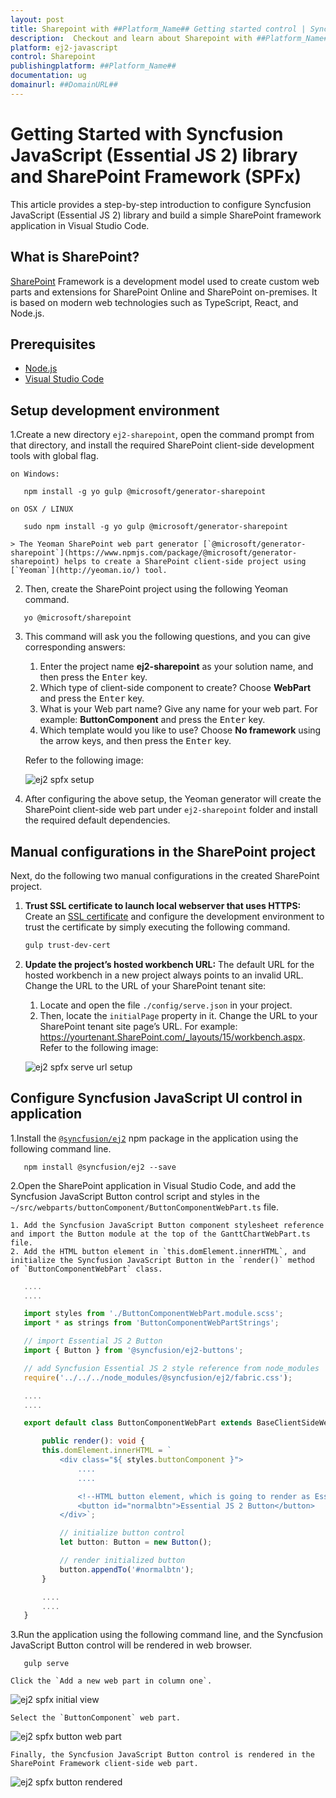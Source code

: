 ```yaml
---
layout: post
title: Sharepoint with ##Platform_Name## Getting started control | Syncfusion
description:  Checkout and learn about Sharepoint with ##Platform_Name## Getting started control of Syncfusion Essential JS 2 and more details.
platform: ej2-javascript
control: Sharepoint 
publishingplatform: ##Platform_Name##
documentation: ug
domainurl: ##DomainURL##
---
```


# Getting Started with Syncfusion JavaScript (Essential JS 2) library and SharePoint Framework (SPFx)

This article provides a step-by-step introduction to configure Syncfusion JavaScript (Essential JS 2) library and build a simple SharePoint framework application in Visual Studio Code.

## What is SharePoint?

[SharePoint](https://learn.microsoft.com/en-us/sharepoint/dev/spfx/sharepoint-framework-overview) Framework is a development model used to create custom web parts and extensions for SharePoint Online and SharePoint on-premises. It is based on modern web technologies such as TypeScript, React, and Node.js.

## Prerequisites

* [Node.js](https://nodejs.org/en/)
* [Visual Studio Code](https://code.visualstudio.com/)

## Setup development environment

1.Create a new directory `ej2-sharepoint`, open the command prompt from that directory, and install the required SharePoint client-side development tools with global flag.

    on Windows:

 ```
    npm install -g yo gulp @microsoft/generator-sharepoint
 ```

    on OSX / LINUX

 ```
    sudo npm install -g yo gulp @microsoft/generator-sharepoint
 ```

    > The Yeoman SharePoint web part generator [`@microsoft/generator-sharepoint`](https://www.npmjs.com/package/@microsoft/generator-sharepoint) helps to create a SharePoint client-side project using [`Yeoman`](http://yeoman.io/) tool.

2. Then, create the SharePoint project using the following Yeoman command.

 ```
    yo @microsoft/sharepoint
 ```

3. This command will ask you the following questions, and you can give corresponding answers:

    1. Enter the project name **ej2-sharepoint** as your solution name, and then press the <kbd>Enter</kbd> key.
    2. Which type of client-side component to create? Choose **WebPart** and press the <kbd>Enter</kbd> key.
    3. What is your Web part name? Give any name for your web part. For example: **ButtonComponent** and press the <kbd>Enter</kbd> key.
    4. Which template would you like to use? Choose **No framework** using the arrow keys, and then press the <kbd>Enter</kbd> key.

    Refer to the following image:  

    ![ej2 spfx setup](images/sharepoint-setup.png)

4. After configuring the above setup, the Yeoman generator will create the SharePoint client-side web part under `ej2-sharepoint` folder and install the required default dependencies.

## Manual configurations in the SharePoint project

Next, do the following two manual configurations in the created SharePoint project.

1. **Trust SSL certificate to launch local webserver that uses HTTPS:** Create an [SSL certificate](https://learn.microsoft.com/en-us/sharepoint/dev/spfx/set-up-your-development-environment#trusting-the-self-signed-developer-certificate) and configure the development environment to trust the certificate by simply executing the following command.

    ```sh
    gulp trust-dev-cert
    ```
    
2. **Update the project’s hosted workbench URL:** The default URL for the hosted workbench in a new project always points to an invalid URL. Change the URL to the URL of your SharePoint tenant site:

    1. Locate and open the file `./config/serve.json` in your project.
    2. Then, locate the `initialPage` property in it. Change the URL to your SharePoint tenant site page’s URL. For example: https://yourtenant.SharePoint.com/_layouts/15/workbench.aspx. Refer to the following image: 

   ![ej2 spfx serve url setup](images/sharepoint-serve-url-setup.png) 

## Configure Syncfusion JavaScript UI control in application

1.Install the [`@syncfusion/ej2`](https://www.npmjs.com/package/@syncfusion/ej2) npm package in the application using the following command line.

 ```
    npm install @syncfusion/ej2 --save
 ```

2.Open the SharePoint application in Visual Studio Code, and add the Syncfusion JavaScript Button control script and styles in the `~/src/webparts/buttonComponent/ButtonComponentWebPart.ts` file.

    1. Add the Syncfusion JavaScript Button component stylesheet reference and import the Button module at the top of the GanttChartWebPart.ts file.
    2. Add the HTML button element in `this.domElement.innerHTML`, and initialize the Syncfusion JavaScript Button in the `render()` method of `ButtonComponentWebPart` class.

 ```ts
    ....
    ....

    import styles from './ButtonComponentWebPart.module.scss';
    import * as strings from 'ButtonComponentWebPartStrings';

    // import Essential JS 2 Button
    import { Button } from '@syncfusion/ej2-buttons';

    // add Syncfusion Essential JS 2 style reference from node_modules
    require('../../../node_modules/@syncfusion/ej2/fabric.css');

    ....
    ....

    export default class ButtonComponentWebPart extends BaseClientSideWebPart<IButtonComponentWebPartProps> {

        public render(): void {
        this.domElement.innerHTML = `
            <div class="${ styles.buttonComponent }">
                ....
                ....

                <!--HTML button element, which is going to render as Essential JS 2 Button-->
                <button id="normalbtn">Essential JS 2 Button</button>
            </div>`;

            // initialize button control
            let button: Button = new Button();

            // render initialized button
            button.appendTo('#normalbtn');
        }

        ....
        ....
    }
 ```

3.Run the application using the following command line, and the Syncfusion JavaScript Button control will be rendered in web browser.

 ```
    gulp serve
 ```

    Click the `Add a new web part in column one`.

![ej2 spfx initial view](images/sharepoint-webpart.png)

    Select the `ButtonComponent` web part.

![ej2 spfx button web part](images/sharepoint-button-webpart.png)

    Finally, the Syncfusion JavaScript Button control is rendered in the SharePoint Framework client-side web part.

![ej2 spfx button rendered](images/sharepoint-button.png)
